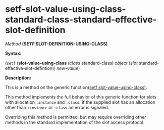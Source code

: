 setf-slot-value-using-class-standard-class-standard-effective-slot-definition
=============================================================================

*Method* **(SETF SLOT-DEFINITION-USING-CLASS)**

**Syntax:**

(`setf` (**slot-value-using-class** (*class* standard-class) *object* (*slot* standard-effective-slot-defintion)) *new-value*)

**Description:**

This is a method on the generic function[(setf slot-value-using-class)](/docs/meta-object-protocol/setf-slot-value-using-class).

This method implements the full behavior of this generic function for slots with allocation `:instance` and `:class`. If the supplied slot has an allocation other than `:instance` or `:class` an error is signaled.

Overriding this method is permitted, but may require overriding other methods in the standard implementation of the slot access protocol.
